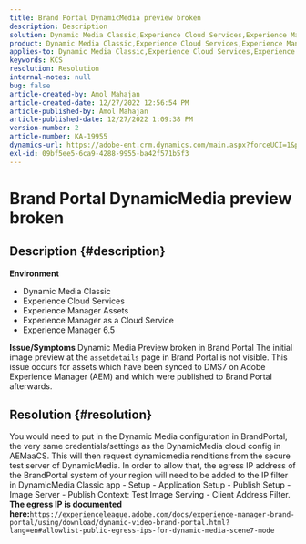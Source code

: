 ```yaml
---
title: Brand Portal DynamicMedia preview broken
description: Description
solution: Dynamic Media Classic,Experience Cloud Services,Experience Manager,Experience Manager as a Cloud Service
product: Dynamic Media Classic,Experience Cloud Services,Experience Manager,Experience Manager as a Cloud Service
applies-to: Dynamic Media Classic,Experience Cloud Services,Experience Manager Assets,Experience Manager as a Cloud Service,Experience Manager 6.5
keywords: KCS
resolution: Resolution
internal-notes: null
bug: false
article-created-by: Amol Mahajan
article-created-date: 12/27/2022 12:56:54 PM
article-published-by: Amol Mahajan
article-published-date: 12/27/2022 1:09:38 PM
version-number: 2
article-number: KA-19955
dynamics-url: https://adobe-ent.crm.dynamics.com/main.aspx?forceUCI=1&pagetype=entityrecord&etn=knowledgearticle&id=5a3787ef-e585-ed11-81ad-6045bd0067ea
exl-id: 09bf5ee5-6ca9-4288-9955-ba42f571b5f3
---
```

# Brand Portal DynamicMedia preview broken

## Description {#description}

<b>Environment</b>
- Dynamic Media Classic
- Experience Cloud Services
- Experience Manager Assets
- Experience Manager as a Cloud Service
- Experience Manager 6.5



<b>Issue/Symptoms</b>
Dynamic Media Preview broken in Brand Portal
The initial image preview at the `assetdetails` page in Brand Portal is not visible. This issue occurs for assets which have been synced to DMS7 on Adobe Experience Manager (AEM) and which were published to Brand Portal afterwards.


## Resolution {#resolution}


You would need to put in the Dynamic Media configuration in BrandPortal, the very same credentials/settings as the DynamicMedia cloud config in AEMaaCS. This will then request dynamicmedia renditions from the secure test server of DynamicMedia. In order to allow that, the egress IP address of the BrandPortal system of your region will need to be added to the IP filter in DynamicMedia Classic app - Setup - Application Setup - Publish Setup - Image Server - Publish Context: Test Image Serving - Client Address Filter. <b>The egress IP is documented here:</b>`https://experienceleague.adobe.com/docs/experience-manager-brand-portal/using/download/dynamic-video-brand-portal.html?lang=en#allowlist-public-egress-ips-for-dynamic-media-scene7-mode`
